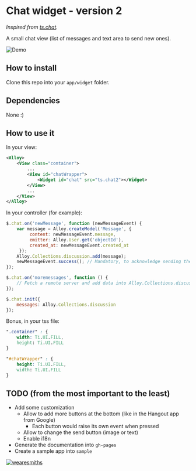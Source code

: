 # Chat widget - version 2

*Inspired from [ts.chat](https://github.com/TheSmiths-Widgets/ts.chat).*

A small chat view (list of messages and text area to send new ones).

![Demo](https://raw.githubusercontent.com/rpellerin/ts.chat2/develop/demo.gif)

## How to install

Clone this repo into your ```app/widget``` folder.

## Dependencies

None :)

## How to use it

In your view:

```xml
<Alloy>
    <View class="container">
        ...
        <View id="chatWrapper">
            <Widget id="chat" src="ts.chat2"></Widget>
        </View>
        ...
    </View>
</Alloy>
```

In your controller (for example):

```javascript
$.chat.on('newMessage', function (newMessageEvent) {
    var message = Alloy.createModel('Message', {
         content: newMessageEvent.message,
         emitter: Alloy.User.get('objectId'),
         created_at: newMessageEvent.created_at
     });
    Alloy.Collections.discussion.add(message);
    newMessageEvent.success(); // Mandatory, to acknowledge sending the message successfully
});

$.chat.on('moremessages', function () {
    // Fetch a remote server and add data into Alloy.Collections.discussion
});

$.chat.init({
    messages: Alloy.Collections.discussion
});
```

Bonus, in your tss file:

```css
".container" : {
    width: Ti.UI.FILL,
    height: Ti.UI.FILL
}

"#chatWrapper" : {
    height: Ti.UI.FILL,
    width: Ti.UI.FILL
}
```

## TODO (from the most important to the least)

- Add some customization
    - Allow to add more buttons at the bottom (like in the Hangout app from Google)
        - Each button would raise its own event when pressed
    - Allow to change the send button (image or text)
    - Enable i18n
- Generate the documentation into ```gh-pages```
- Create a sample app into ```sample```

[![wearesmiths](http://wearesmiths.com/media/logoGitHub.png)](http://wearesmiths.com)